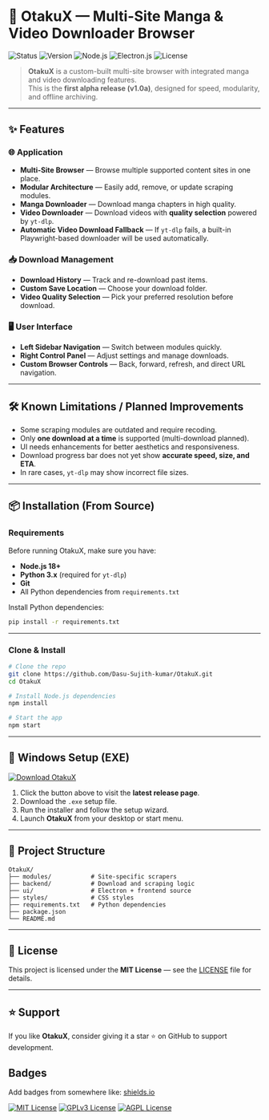 

# 🎯 OtakuX — Multi-Site Manga & Video Downloader Browser

![Status](https://img.shields.io/badge/status-under%20development-yellow?style=for-the-badge)
![Version](https://img.shields.io/badge/version-1.0a-blue?style=for-the-badge)
![Node.js](https://img.shields.io/badge/Node.js-18+-brightgreen?logo=node.js)
![Electron.js](https://img.shields.io/badge/Electron.js-Desktop%20App-blue?logo=electron)
![License](https://img.shields.io/github/license/Dasu-Sujith-kumar/OtakuX?color=green)

> **OtakuX** is a custom-built multi-site browser with integrated manga and video downloading features.  
> This is the **first alpha release (v1.0a)**, designed for speed, modularity, and offline archiving.

---

## ✨ Features

### 🌐 Application
- **Multi-Site Browser** — Browse multiple supported content sites in one place.
- **Modular Architecture** — Easily add, remove, or update scraping modules.
- **Manga Downloader** — Download manga chapters in high quality.
- **Video Downloader** — Download videos with **quality selection** powered by `yt-dlp`.
- **Automatic Video Download Fallback** — If `yt-dlp` fails, a built-in Playwright-based downloader will be used automatically.

### 📥 Download Management
- **Download History** — Track and re-download past items.
- **Custom Save Location** — Choose your download folder.
- **Video Quality Selection** — Pick your preferred resolution before download.

### 🖥 User Interface
- **Left Sidebar Navigation** — Switch between modules quickly.
- **Right Control Panel** — Adjust settings and manage downloads.
- **Custom Browser Controls** — Back, forward, refresh, and direct URL navigation.

---

## 🛠 Known Limitations / Planned Improvements
- Some scraping modules are outdated and require recoding.
- Only **one download at a time** is supported (multi-download planned).
- UI needs enhancements for better aesthetics and responsiveness.
- Download progress bar does not yet show **accurate speed, size, and ETA**.
- In rare cases, `yt-dlp` may show incorrect file sizes.

---

## 📦 Installation (From Source)

### Requirements
Before running OtakuX, make sure you have:
- **Node.js 18+**
- **Python 3.x** (required for `yt-dlp`)
- **Git**
- All Python dependencies from `requirements.txt`

Install Python dependencies:
```bash
pip install -r requirements.txt
````

---

### Clone & Install

```bash
# Clone the repo
git clone https://github.com/Dasu-Sujith-kumar/OtakuX.git
cd OtakuX

# Install Node.js dependencies
npm install

# Start the app
npm start
```

---

## 💾 Windows Setup (EXE)

[![Download OtakuX](https://img.shields.io/badge/⬇_Download-OtakuX.exe-blue?style=for-the-badge)](https://github.com/Dasu-Sujith-kumar/OtakuX/releases)

1. Click the button above to visit the **latest release page**.
2. Download the `.exe` setup file.
3. Run the installer and follow the setup wizard.
4. Launch **OtakuX** from your desktop or start menu.

---

## 📂 Project Structure

```
OtakuX/
├── modules/           # Site-specific scrapers
├── backend/           # Download and scraping logic
├── ui/                # Electron + frontend source
├── styles/            # CSS styles
├── requirements.txt   # Python dependencies
├── package.json
└── README.md
```

---

## 📜 License

This project is licensed under the **MIT License** — see the [LICENSE](LICENSE) file for details.

---

## ⭐ Support

If you like **OtakuX**, consider giving it a star ⭐ on GitHub to support development.

 
## Badges

Add badges from somewhere like: [shields.io](https://shields.io/)

[![MIT License](https://img.shields.io/badge/License-MIT-green.svg)](https://choosealicense.com/licenses/mit/)
[![GPLv3 License](https://img.shields.io/badge/License-GPL%20v3-yellow.svg)](https://opensource.org/licenses/)
[![AGPL License](https://img.shields.io/badge/license-AGPL-blue.svg)](http://www.gnu.org/licenses/agpl-3.0)

